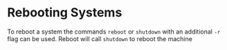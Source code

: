 # Rebooting Systems

To reboot a system the commands `reboot` or `shutdown` with an additional `-r` flag can be used.
Reboot will call `shutdown` to reboot the machine
